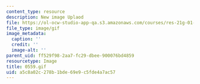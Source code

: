 ```yaml
---
content_type: resource
description: New image Uplaod
file: https://ol-ocw-studio-app-qa.s3.amazonaws.com/courses/res-21g-01-kana-spring-2010/a5c8a02c278b1bde69e9c5fde4a7ac57_0559.gif
file_type: image/gif
image_metadata:
  caption: ''
  credit: ''
  image-alt: ''
parent_uid: ff529f98-2aa7-fc29-dbee-900076bd4859
resourcetype: Image
title: 0559.gif
uid: a5c8a02c-278b-1bde-69e9-c5fde4a7ac57
---
```

